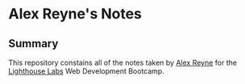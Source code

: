 # Alex Reyne's Notes

## Summary

This repository constains all of the notes taken by [Alex Reyne](https://github.com/Alex-Reyne) for the
[Lighthouse Labs](https://www.lighthouselabs.ca/) Web Development Bootcamp.

